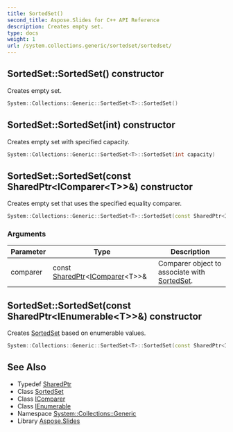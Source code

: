 ```yaml
---
title: SortedSet()
second_title: Aspose.Slides for C++ API Reference
description: Creates empty set.
type: docs
weight: 1
url: /system.collections.generic/sortedset/sortedset/
---
```

## SortedSet::SortedSet() constructor


Creates empty set.

```cpp
System::Collections::Generic::SortedSet<T>::SortedSet()
```

## SortedSet::SortedSet(int) constructor


Creates empty set with specified capacity.

```cpp
System::Collections::Generic::SortedSet<T>::SortedSet(int capacity)
```

## SortedSet::SortedSet(const SharedPtr\<IComparer\<T\>\>\&) constructor


Creates empty set that uses the specified equality comparer.

```cpp
System::Collections::Generic::SortedSet<T>::SortedSet(const SharedPtr<IComparer<T>> &comparer)
```


### Arguments

| Parameter | Type | Description |
| --- | --- | --- |
| comparer | const [SharedPtr](../../../system/sharedptr/)\<[IComparer](../../icomparer/)\<T\>\>\& | Comparer object to associate with [SortedSet](../). |

## SortedSet::SortedSet(const SharedPtr\<IEnumerable\<T\>\>\&) constructor


Creates [SortedSet](../) based on enumerable values.

```cpp
System::Collections::Generic::SortedSet<T>::SortedSet(const SharedPtr<IEnumerable<T>> &items)
```

## See Also

* Typedef [SharedPtr](../../../system/sharedptr/)
* Class [SortedSet](../)
* Class [IComparer](../../icomparer/)
* Class [IEnumerable](../../ienumerable/)
* Namespace [System::Collections::Generic](../../)
* Library [Aspose.Slides](../../../)